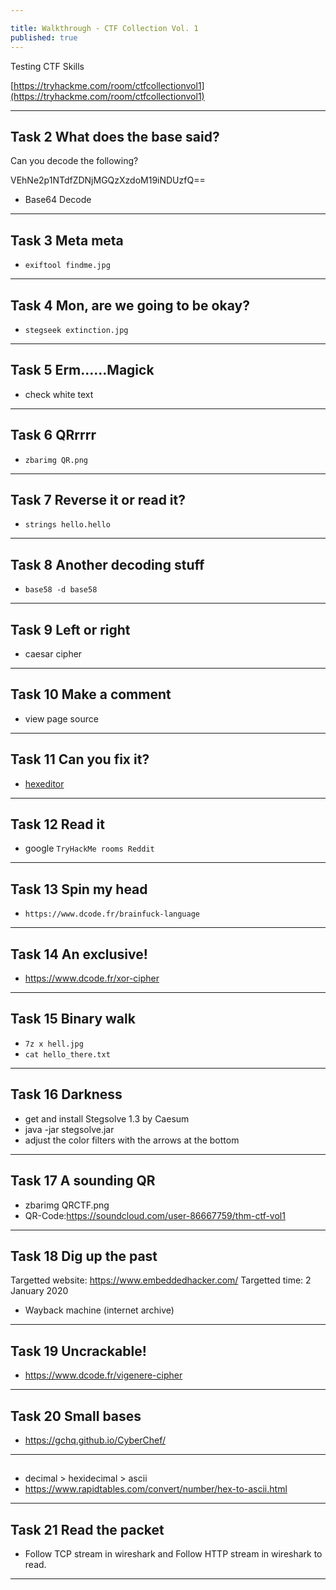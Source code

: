```yaml
---

title: Walkthrough - CTF Collection Vol. 1
published: true
---
```


Testing CTF Skills

[https://tryhackme.com/room/ctfcollectionvol1](https://tryhackme.com/room/ctfcollectionvol1)

* * *

## Task 2 What does the base said?

Can you decode the following?

VEhNe2p1NTdfZDNjMGQzXzdoM19iNDUzfQ==

- Base64 Decode

* * * 

## Task 3 Meta meta

- ``exiftool findme.jpg``

* * * 

## Task 4 Mon, are we going to be okay? 

- ``stegseek extinction.jpg``

* * * 

## Task 5 Erm......Magick 

- check white text

* * * 

## Task 6 QRrrrr 

- ``zbarimg QR.png``

* * * 

## Task 7 Reverse it or read it? 

- ``strings hello.hello``

* * * 

## Task 8 Another decoding stuff 

- ``base58 -d base58``

* * * 

## Task 9 Left or right 

- caesar cipher

* * * 

## Task 10 Make a comment 

- view page source

* * * 

## Task 11 Can you fix it? 

- [hexeditor](https://en.wikipedia.org/wiki/List_of_file_signatures)

* * * 

## Task 12 Read it 

- google ``TryHackMe rooms Reddit``

* * * 

## Task 13 Spin my head 

- ``https://www.dcode.fr/brainfuck-language``

* * * 

## Task 14 An exclusive! 

- https://www.dcode.fr/xor-cipher

* * * 

## Task 15 Binary walk 

- ``7z x hell.jpg``
- ``cat hello_there.txt``

* * * 

## Task 16 Darkness 

- get and install Stegsolve 1.3 by Caesum
- java -jar stegsolve.jar
- adjust the color filters with the arrows at the bottom

* * * 

## Task 17 A sounding QR 

- zbarimg QRCTF.png 
- QR-Code:https://soundcloud.com/user-86667759/thm-ctf-vol1

* * * 

## Task 18 Dig up the past 

Targetted website: https://www.embeddedhacker.com/
Targetted time: 2 January 2020

- Wayback machine (internet archive)

* * * 

## Task 19 Uncrackable! 

- https://www.dcode.fr/vigenere-cipher

* * * 

## Task 20 Small bases 

- https://gchq.github.io/CyberChef/

* * * 

## 

- decimal > hexidecimal > ascii
- https://www.rapidtables.com/convert/number/hex-to-ascii.html

* * * 

## Task 21 Read the packet 

- Follow TCP stream in wireshark and Follow HTTP stream in wireshark to read.

* * *